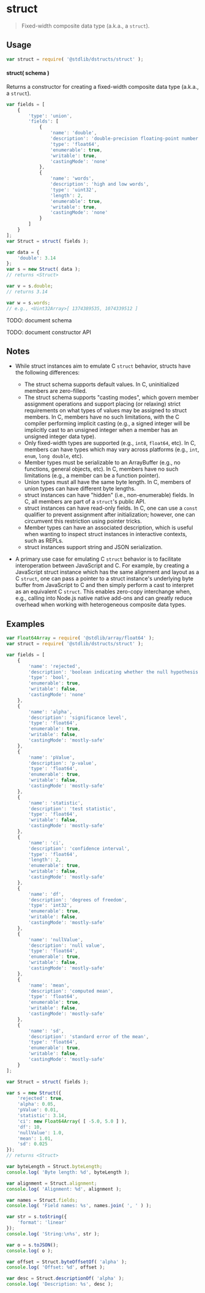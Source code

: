 <!--

@license Apache-2.0

Copyright (c) 2025 The Stdlib Authors.

Licensed under the Apache License, Version 2.0 (the "License");
you may not use this file except in compliance with the License.
You may obtain a copy of the License at

   http://www.apache.org/licenses/LICENSE-2.0

Unless required by applicable law or agreed to in writing, software
distributed under the License is distributed on an "AS IS" BASIS,
WITHOUT WARRANTIES OR CONDITIONS OF ANY KIND, either express or implied.
See the License for the specific language governing permissions and
limitations under the License.

-->

# struct

> Fixed-width composite data type (a.k.a., a `struct`).

<!-- Section to include introductory text. Make sure to keep an empty line after the intro `section` element and another before the `/section` close. -->

<section class="intro">

</section>

<!-- /.intro -->

<!-- Package usage documentation. -->

<section class="usage">

## Usage

```javascript
var struct = require( '@stdlib/dstructs/struct' );
```

#### struct( schema )

Returns a constructor for creating a fixed-width composite data type (a.k.a., a `struct`).

```javascript
var fields = [
    {
        'type': 'union',
        'fields': [
            {
                'name': 'double',
                'description': 'double-precision floating-point number',
                'type': 'float64',
                'enumerable': true,
                'writable': true,
                'castingMode': 'none'
            },
            {
                'name': 'words',
                'description': 'high and low words',
                'type': 'uint32',
                'length': 2,
                'enumerable': true,
                'writable': true,
                'castingMode': 'none'
            }
        ]
    }
];
var Struct = struct( fields );

var data = {
    'double': 3.14
};
var s = new Struct( data );
// returns <Struct>

var v = s.double;
// returns 3.14

var w = s.words;
// e.g., <Uint32Array>[ 1374389535, 1074339512 ]
```

TODO: document schema

TODO: document constructor API

</section>

<!-- /.usage -->

<!-- Package usage notes. Make sure to keep an empty line after the `section` element and another before the `/section` close. -->

<section class="notes">

## Notes

-   While struct instances aim to emulate C `struct` behavior, structs have the following differences:

    -   The struct schema supports default values. In C, uninitialized members are zero-filled.
    -   The struct schema supports "casting modes", which govern member assignment operations and support placing (or relaxing) strict requirements on what types of values may be assigned to struct members. In C, members have no such limitations, with the C compiler performing implicit casting (e.g., a signed integer will be implicitly cast to an unsigned integer when a member has an unsigned integer data type).
    -   Only fixed-width types are supported (e.g., `int8`, `float64`, etc). In C, members can have types which may vary across platforms (e.g., `int`, `enum`, `long double`, etc).
    -   Member types must be serializable to an ArrayBuffer (e.g., no functions, general objects, etc). In C, members have no such limitations (e.g., a member can be a function pointer).
    -   Union types must all have the same byte length. In C, members of union types can have different byte lengths.
    -   struct instances can have "hidden" (i.e., non-enumerable) fields. In C, all members are part of a `struct`'s public API.
    -   struct instances can have read-only fields. In C, one can use a `const` qualifier to prevent assignment after initialization; however, one can circumvent this restriction using pointer tricks.
    -   Member types can have an associated description, which is useful when wanting to inspect struct instances in interactive contexts, such as REPLs.
    -   struct instances support string and JSON serialization.

-   A primary use case for emulating C `struct` behavior is to facilitate interoperation between JavaScript and C. For example, by creating a JavaScript struct instance which has the same alignment and layout as a C `struct`, one can pass a pointer to a struct instance's underlying byte buffer from JavaScript to C and then simply perform a cast to interpret as an equivalent C `struct`. This enables zero-copy interchange when, e.g., calling into Node.js native native add-ons and can greatly reduce overhead when working with heterogeneous composite data types.

</section>

<!-- /.notes -->

<!-- Package usage examples. -->

<section class="examples">

## Examples

<!-- eslint no-undef: "error" -->

```javascript
var Float64Array = require( '@stdlib/array/float64' );
var struct = require( '@stdlib/dstructs/struct' );

var fields = [
    {
        'name': 'rejected',
        'description': 'boolean indicating whether the null hypothesis was rejected',
        'type': 'bool',
        'enumerable': true,
        'writable': false,
        'castingMode': 'none'
    },
    {
        'name': 'alpha',
        'description': 'significance level',
        'type': 'float64',
        'enumerable': true,
        'writable': false,
        'castingMode': 'mostly-safe'
    },
    {
        'name': 'pValue',
        'description': 'p-value',
        'type': 'float64',
        'enumerable': true,
        'writable': false,
        'castingMode': 'mostly-safe'
    },
    {
        'name': 'statistic',
        'description': 'test statistic',
        'type': 'float64',
        'writable': false,
        'castingMode': 'mostly-safe'
    },
    {
        'name': 'ci',
        'description': 'confidence interval',
        'type': 'float64',
        'length': 2,
        'enumerable': true,
        'writable': false,
        'castingMode': 'mostly-safe'
    },
    {
        'name': 'df',
        'description': 'degrees of freedom',
        'type': 'int32',
        'enumerable': true,
        'writable': false,
        'castingMode': 'mostly-safe'
    },
    {
        'name': 'nullValue',
        'description': 'null value',
        'type': 'float64',
        'enumerable': true,
        'writable': false,
        'castingMode': 'mostly-safe'
    },
    {
        'name': 'mean',
        'description': 'computed mean',
        'type': 'float64',
        'enumerable': true,
        'writable': false,
        'castingMode': 'mostly-safe'
    },
    {
        'name': 'sd',
        'description': 'standard error of the mean',
        'type': 'float64',
        'enumerable': true,
        'writable': false,
        'castingMode': 'mostly-safe'
    }
];

var Struct = struct( fields );

var s = new Struct({
    'rejected': true,
    'alpha': 0.05,
    'pValue': 0.01,
    'statistic': 3.14,
    'ci': new Float64Array( [ -5.0, 5.0 ] ),
    'df': 10,
    'nullValue': 1.0,
    'mean': 1.01,
    'sd': 0.025
});
// returns <Struct>

var byteLength = Struct.byteLength;
console.log( 'Byte length: %d', byteLength );

var alignment = Struct.alignment;
console.log( 'Alignment: %d', alignment );

var names = Struct.fields;
console.log( 'Field names: %s', names.join( ', ' ) );

var str = s.toString({
    'format': 'linear'
});
console.log( 'String:\n%s', str );

var o = s.toJSON();
console.log( o );

var offset = Struct.byteOffsetOf( 'alpha' );
console.log( 'Offset: %d', offset );

var desc = Struct.descriptionOf( 'alpha' );
console.log( 'Description: %s', desc );
```

</section>

<!-- /.examples -->

<!-- Section to include cited references. If references are included, add a horizontal rule *before* the section. Make sure to keep an empty line after the `section` element and another before the `/section` close. -->

<section class="references">

</section>

<!-- /.references -->

<!-- Section for related `stdlib` packages. Do not manually edit this section, as it is automatically populated. -->

<section class="related">

</section>

<!-- /.related -->

<!-- Section for all links. Make sure to keep an empty line after the `section` element and another before the `/section` close. -->

<section class="links">

</section>

<!-- /.links -->
